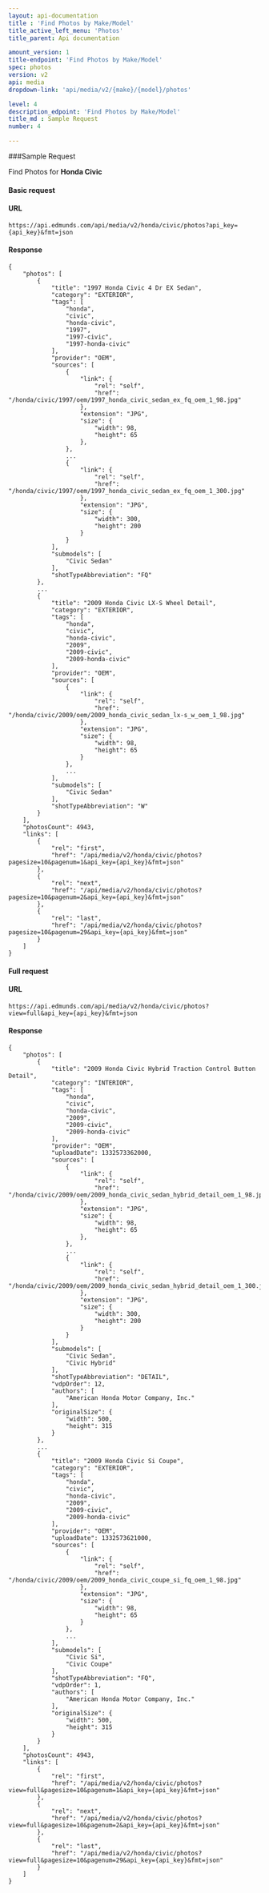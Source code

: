 ```yaml
---
layout: api-documentation
title : 'Find Photos by Make/Model'
title_active_left_menu: 'Photos'
title_parent: Api documentation

amount_version: 1
title-endpoint: 'Find Photos by Make/Model'
spec: photos
version: v2
api: media
dropdown-link: 'api/media/v2/{make}/{model}/photos'

level: 4
description_edpoint: 'Find Photos by Make/Model'
title_md : Sample Request
number: 4

---
```



###Sample Request

Find Photos for **Honda Civic**

#### Basic request

#### URL

    https://api.edmunds.com/api/media/v2/honda/civic/photos?api_key={api_key}&fmt=json

#### Response

    {
        "photos": [
            {
                "title": "1997 Honda Civic 4 Dr EX Sedan",
                "category": "EXTERIOR",
                "tags": [
                    "honda",
                    "civic",
                    "honda-civic",
                    "1997",
                    "1997-civic",
                    "1997-honda-civic"
                ],
                "provider": "OEM",
                "sources": [
                    {
                        "link": {
                            "rel": "self",
                            "href": "/honda/civic/1997/oem/1997_honda_civic_sedan_ex_fq_oem_1_98.jpg"
                        },
                        "extension": "JPG",
                        "size": {
                            "width": 98,
                            "height": 65
                        },
                    },
                    ...
                    {
                        "link": {
                            "rel": "self",
                            "href": "/honda/civic/1997/oem/1997_honda_civic_sedan_ex_fq_oem_1_300.jpg"
                        },
                        "extension": "JPG",
                        "size": {
                            "width": 300,
                            "height": 200
                        }
                    }
                ],
                "submodels": [
                    "Civic Sedan"
                ],
                "shotTypeAbbreviation": "FQ"
            },
            ...
            {
                "title": "2009 Honda Civic LX-S Wheel Detail",
                "category": "EXTERIOR",
                "tags": [
                    "honda",
                    "civic",
                    "honda-civic",
                    "2009",
                    "2009-civic",
                    "2009-honda-civic"
                ],
                "provider": "OEM",
                "sources": [
                    {
                        "link": {
                            "rel": "self",
                            "href": "/honda/civic/2009/oem/2009_honda_civic_sedan_lx-s_w_oem_1_98.jpg"
                        },
                        "extension": "JPG",
                        "size": {
                            "width": 98,
                            "height": 65
                        }
                    },
                    ...
                ],
                "submodels": [
                    "Civic Sedan"
                ],
                "shotTypeAbbreviation": "W"
            }
        ],
        "photosCount": 4943,
        "links": [
            {
                "rel": "first",
                "href": "/api/media/v2/honda/civic/photos?pagesize=10&pagenum=1&api_key={api_key}&fmt=json"
            },
            {
                "rel": "next",
                "href": "/api/media/v2/honda/civic/photos?pagesize=10&pagenum=2&api_key={api_key}&fmt=json"
            },
            {
                "rel": "last",
                "href": "/api/media/v2/honda/civic/photos?pagesize=10&pagenum=29&api_key={api_key}&fmt=json"
            }
        ]
    }


#### Full request

#### URL

    https://api.edmunds.com/api/media/v2/honda/civic/photos?view=full&api_key={api_key}&fmt=json

#### Response

    {
        "photos": [
            {
                "title": "2009 Honda Civic Hybrid Traction Control Button Detail",
                "category": "INTERIOR",
                "tags": [
                    "honda",
                    "civic",
                    "honda-civic",
                    "2009",
                    "2009-civic",
                    "2009-honda-civic"
                ],
                "provider": "OEM",
                "uploadDate": 1332573362000,
                "sources": [
                    {
                        "link": {
                            "rel": "self",
                            "href": "/honda/civic/2009/oem/2009_honda_civic_sedan_hybrid_detail_oem_1_98.jpg"
                        },
                        "extension": "JPG",
                        "size": {
                            "width": 98,
                            "height": 65
                        },
                    },
                    ...
                    {
                        "link": {
                            "rel": "self",
                            "href": "/honda/civic/2009/oem/2009_honda_civic_sedan_hybrid_detail_oem_1_300.jpg"
                        },
                        "extension": "JPG",
                        "size": {
                            "width": 300,
                            "height": 200
                        }
                    }
                ],
                "submodels": [
                    "Civic Sedan",
                    "Civic Hybrid"
                ],
                "shotTypeAbbreviation": "DETAIL",
                "vdpOrder": 12,
                "authors": [
                    "American Honda Motor Company, Inc."
                ],
                "originalSize": {
                    "width": 500,
                    "height": 315
                }
            },
            ...
            {
                "title": "2009 Honda Civic Si Coupe",
                "category": "EXTERIOR",
                "tags": [
                    "honda",
                    "civic",
                    "honda-civic",
                    "2009",
                    "2009-civic",
                    "2009-honda-civic"
                ],
                "provider": "OEM",
                "uploadDate": 1332573621000,
                "sources": [
                    {
                        "link": {
                            "rel": "self",
                            "href": "/honda/civic/2009/oem/2009_honda_civic_coupe_si_fq_oem_1_98.jpg"
                        },
                        "extension": "JPG",
                        "size": {
                            "width": 98,
                            "height": 65
                        }
                    },
                    ...
                ],
                "submodels": [
                    "Civic Si",
                    "Civic Coupe"
                ],
                "shotTypeAbbreviation": "FQ",
                "vdpOrder": 1,
                "authors": [
                    "American Honda Motor Company, Inc."
                ],
                "originalSize": {
                    "width": 500,
                    "height": 315
                }
            }
        ],
        "photosCount": 4943,
        "links": [
            {
                "rel": "first",
                "href": "/api/media/v2/honda/civic/photos?view=full&pagesize=10&pagenum=1&api_key={api_key}&fmt=json"
            },
            {
                "rel": "next",
                "href": "/api/media/v2/honda/civic/photos?view=full&pagesize=10&pagenum=2&api_key={api_key}&fmt=json"
            },
            {
                "rel": "last",
                "href": "/api/media/v2/honda/civic/photos?view=full&pagesize=10&pagenum=29&api_key={api_key}&fmt=json"
            }
        ]
    }
